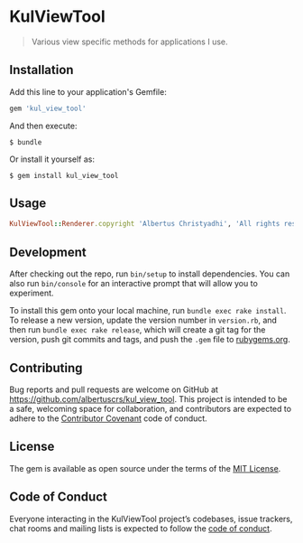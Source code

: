# KulViewTool

> Various view specific methods for applications I use.

## Installation

Add this line to your application's Gemfile:

```ruby
gem 'kul_view_tool'
```

And then execute:

    $ bundle

Or install it yourself as:

    $ gem install kul_view_tool

## Usage

```ruby
KulViewTool::Renderer.copyright 'Albertus Christyadhi', 'All rights reserved'
```

## Development

After checking out the repo, run `bin/setup` to install dependencies. You can also run `bin/console` for an interactive prompt that will allow you to experiment.

To install this gem onto your local machine, run `bundle exec rake install`. To release a new version, update the version number in `version.rb`, and then run `bundle exec rake release`, which will create a git tag for the version, push git commits and tags, and push the `.gem` file to [rubygems.org](https://rubygems.org).

## Contributing

Bug reports and pull requests are welcome on GitHub at https://github.com/albertuscrs/kul_view_tool. This project is intended to be a safe, welcoming space for collaboration, and contributors are expected to adhere to the [Contributor Covenant](http://contributor-covenant.org) code of conduct.

## License

The gem is available as open source under the terms of the [MIT License](https://opensource.org/licenses/MIT).

## Code of Conduct

Everyone interacting in the KulViewTool project’s codebases, issue trackers, chat rooms and mailing lists is expected to follow the [code of conduct](https://github.com/[USERNAME]/kul_view_tool/blob/master/CODE_OF_CONDUCT.md).
